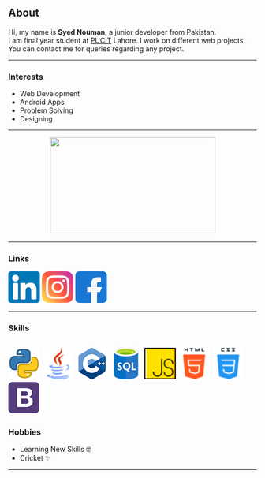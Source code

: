 <h2>About</h2>

<span>
  Hi, my name is <b>Syed Nouman</b>, a junior developer from Pakistan. <br>
I am final year student at <a href="http://pucit.edu.pk">PUCIT</a> Lahore. I work on different web projects. You can contact me for queries regarding any project.
</span>

---

<h3>Interests</h3>
<ul>
  <li>Web Development</li>
  <li>Android Apps</li>
   <li>Problem Solving</li>
   <li>Designing</li>
  
</ul>

---

<div align="center">
  
  <img height="195" src="https://github-readme-stats.vercel.app/api/top-langs/?username=NoumanShah042&layout=compact&langs_count=6&theme=tokyonight&hide_border=true" width="335px"/>
</div>

---


<h3>Links</h3>
 
<span><a  href="https://www.linkedin.com/in/syednouman042/" target="_blank" ><img src="assets/linkedin.png" height=64></a></span>
<span><a  href="https://www.instagram.com/noumanshah042/" target="_blank" ><img src="assets/instagram.png" height=64></a></span>
<span><a href="https://www.facebook.com/nouman.shah.378199"  target="_blank"><img src="assets/facebook.png" height=64></a></span> 


---

<h3>Skills</h3>

<span><img src="assets/python.png" height="64px"></span>
<span><img src="assets/java.png" height="64px"></span>
<span><img src="assets/cpp.png" height="64px"></span>
<span><img src="assets/sql.png" height="64px"></span>
<span><img src="assets/js.png" height="64px"></span>
<span><img src="assets/html.png" height="64px"></span>
<span><img src="assets/css.png" height="64px"></span>
<span><img src="assets/bootstrap.png" height="64px"></span>
---

<h3>Hobbies</h3> 
<ul>
  <li>Learning New Skills 🤓</li> 
  <li>Cricket ✨</li>
</ul>

---

<!--
**NoumanShah042/NoumanShah042** is a ✨ _special_ ✨ repository because its `README.md` (this file) appears on your GitHub profile.

Here are some ideas to get you started:

- 🔭 I’m currently working on ...
- 🌱 I’m currently learning ...
- 👯 I’m looking to collaborate on ...
- 🤔 I’m looking for help with ...
- 💬 Ask me about ...
- 📫 How to reach me: ...
- 😄 Pronouns: ...
- ⚡ Fun fact: ...
-->
